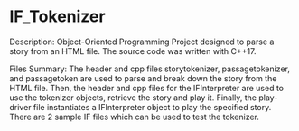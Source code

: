 # IF_Tokenizer
Description: Object-Oriented Programming Project designed to parse a story from an HTML file. The source code was written with C++17.

Files Summary: The header and cpp files storytokenizer, passagetokenizer, and passagetoken are used to parse and break down the story from the HTML file. Then, the header and cpp files for the IFInterpreter are used to use the tokenizer objects, retrieve the story and play it. Finally, the play-driver file instantiates a IFInterpreter object to play the specified story. There are 2 sample IF files which can be used to test the tokenizer.
